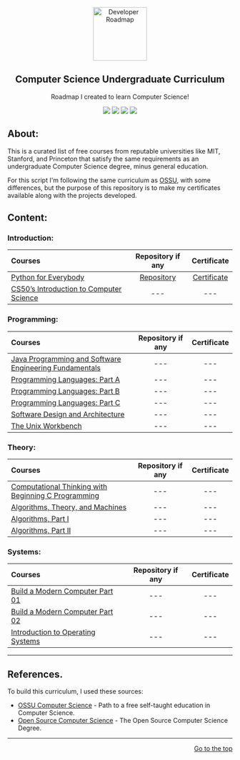 <p align="center">
  <a href="https://github.com/marcoshsq/ComputerScienceCurriculum">
    <img src="https://i.pinimg.com/originals/db/e4/27/dbe42724d9827b829ac0263e9c4590f4.png" alt="Developer Roadmap" width="120" height="120">
  </a>
</p>
  <h2 align="center">Computer Science Undergraduate Curriculum</h2>
  <p align="center">Roadmap I created to learn Computer Science!</p>
 <div align="center"> 
  <a href="https://twitter.com/marcoshsq" target="_blank"><img src="https://img.shields.io/badge/Twitter-1DA1F2?style=for-the-badge&logo=twitter&logoColor=white" target="_blank"></a>
  <a href="https://www.linkedin.com/in/marcoshsq/" target="_blank"><img src="https://img.shields.io/badge/-LinkedIn-%230077B5?style=for-the-badge&logo=linkedin&logoColor=white" target="_blank"></a> 
  <a href="https://medium.com/@marcoshsq" target="_blank"><img src="https://img.shields.io/badge/Medium-12100E?style=for-the-badge&logo=medium&logoColor=white" target="_blank"></a> 
  <a href="https://www.kaggle.com/marcoshsq" target="_blank"><img src="https://img.shields.io/badge/Kaggle-20BEFF?style=for-the-badge&logo=Kaggle&logoColor=white" target="_blank"></a>
</div>

##

## About: 

This is a curated list of free courses from reputable universities like MIT, Stanford, and Princeton that satisfy the same requirements as an undergraduate Computer Science degree, minus general education.

For this script I'm following the same curriculum as [OSSU](https://github.com/ossu/computer-science), with some differences, but the purpose of this repository is to make my certificates available along with the projects developed.

##

## Content:

### Introduction:

Courses | Repository if any | Certificate
:-- | :--: | :--: 
[Python for Everybody](https://www.coursera.org/specializations/python) | [Repository](https://github.com/marcoshsq/Python4Everybody) | [Certificate](https://www.coursera.org/account/accomplishments/specialization/2T9578E32DVB) |
[CS50’s Introduction to Computer Science](https://cs50.harvard.edu/x/2022/) | --- | ---

### Programming:

Courses | Repository if any | Certificate
:-- | :--: | :--: 
[Java Programming and Software Engineering Fundamentals](https://www.coursera.org/specializations/java-programming) | --- | ---
[Programming Languages: Part A](https://www.coursera.org/learn/programming-languages) | --- | ---
[Programming Languages: Part B](https://www.coursera.org/learn/programming-languages-part-b) | --- | ---
[Programming Languages: Part C](https://www.coursera.org/learn/programming-languages-part-c) | --- | ---
[Software Design and Architecture](https://www.coursera.org/specializations/software-design-architecture) | --- | ---
[The Unix Workbench](https://www.coursera.org/learn/unix) | --- | ---

### Theory:

Courses | Repository if any | Certificate
:-- | :--: | :--: 
[Computational Thinking with Beginning C Programming](https://www.coursera.org/specializations/computational-thinking-c-programming) | --- | ---
[Algorithms, Theory, and Machines](https://www.coursera.org/learn/cs-algorithms-theory-machines) | --- | ---
[Algorithms, Part I](https://www.coursera.org/learn/algorithms-part1) | --- | ---
[Algorithms, Part II](https://www.coursera.org/learn/algorithms-part2) | --- | ---

### Systems:

Courses | Repository if any | Certificate
:-- | :--: | :--: 
[Build a Modern Computer Part 01](https://www.coursera.org/learn/build-a-computer) | --- | ---
[Build a Modern Computer Part 02](https://www.coursera.org/learn/nand2tetris2) | --- | ---
[Introduction to Operating Systems](https://www.coursera.org/specializations/codio-introduction-operating-systems) | --- | ---

---

## References.

To build this curriculum, I used these sources:

- [OSSU Computer Science](https://github.com/ossu/computer-science) - Path to a free self-taught education in Computer Science.
- [Open Source Computer Science](https://github.com/ForrestKnight/open-source-cs) - The Open Source Computer Science Degree.

---

<div align="right">
	
[Go to the top](https://github.com/marcoshsq/ComputerScienceCurriculum#computer-science-undergraduate-curriculum)
	
</div>
